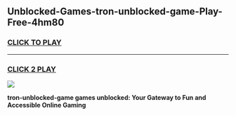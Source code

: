 
## Unblocked-Games-tron-unblocked-game-Play-Free-4hm80
<h3>
<a href="https://premium76.site?title=tron-unblocked-game&ref=10A">CLICK TO PLAY</a></h3>
<hr>

<h3>
<a href="https://premium76.site?title=tron-unblocked-game&ref=10A">CLICK 2 PLAY</a>
  
</h3>

<a href="https://premium76.site?title=tron-unblocked-game&ref=10A"><img src="https://clearcache.store/games.png"></a>


**tron-unblocked-game games unblocked: Your Gateway to Fun and Accessible Online Gaming**
